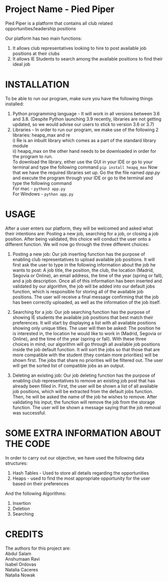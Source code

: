 # Project Name - Pied Piper 
Pied Piper is a platform that contains all club related opportunities/leadership positions 

Our platform has two main functions:
1. It allows club representatives looking to hire to post available job positions at their clubs
2. It allows IE Students to search among the available positions to find their ideal job



# INSTALLATION
To be able to run our program, make sure you have the following things installed:

  1. Python programming language - It will work in all versions between 3.6 and 3.8. (Despite Python launching 3.9 recently, libraries are not getting updated, so we would advise our users to stick to version 3.6 or 3.7) 
  2. Libraries - In order to run our program, we make use of the following 2 libraries: heapq_max and re  
    i) Re is an inbuilt library which comes as a part of the standard library module   
    ii) heapq_max on the other hand needs to be downloaded in order for the program to run.   
        To download the library, either use the GUI in your IDE or go to your terminal and type the following command 
    ```
    pip install heapq_max
    ```
  Now that we have the required libraries set up. Go the the file named $app.py$ and execute the program through your IDE or go to the terminal and type the following command   
  For mac - ```python3 app.py```  
  For Windows - ```python app.py```  

# USAGE
After a user enters our platform, they will be welcomed and asked what their intentions are: Posting a new job, searching for a job, or closing a job position.
After being validated, this choice will conduct the user onto a different function. We will now go through the three different choices:


1) Posting a new job:
Our job inserting function has the purpose of enabling club representatives to upload available job positions. It will first ask the user to type in the following information about the job he wants to post: 
A job title, the position, the club, the location (Madrid, Segovia or Online), an email address, the time of the year (spring or fall), and a job description.
Once all of this information has been inserted and validated by our algorithm, the job will be added into our default jobs function, which is responsible for storing all of   the available job positions. The user will receive a final message confirming that the job has been correctly uploaded, as well as the information of the job itself.


2) Searching for a job:
Our job searching function has the purpose of showing IE students the available job positions that best match their preferences.
It will start by displaying a list with all available positions showing only unique titles. 
The user will then be asked: The position he is interested in, the location he would like to work in (Madrid, Segovia or Online), and the time of the year (spring or fall).
With these three choices in mind, our algorithm will go through all available job positions inside the job default function. It will sort the jobs so that those that are     more compatible with the student (they contain more priorities) will be shown first. 
The jobs that share no priorities will be filtered out.
The user will get the sorted list of compatible jobs as an output.


3) Deleting an existing job:
Our job deleting function has the purpose of enabling club representatives to remove an existing job post that has already been filled in.
First, the user will be shown a list of all available job positions, which will be extracted from the default jobs function.
Then, he will be asked the name of the job he wishes to remove.
After validating his input, the function will remove the job from the storage function.
The user will be shown a message saying that the job removal was successful.



# SOME EXTRA INFORMATION ABOUT THE CODE
In order to carry out our objective, we have used the following data structures:

  1. Hash Tables - Used to store all details regarding the opportunities 
  2. Heaps - used to find the most appropriate opportunity for the user based on their preferences  

And the following Algorithms:

  1. Insertion 
  2. Deletion 
  3. Searching 


# CREDITS
The authors for this project are:   
Abdul Salam  
Anshumaan Ravi  
Isabel Ordovas  
Natalia Caceres   
Natalia Nowak   




